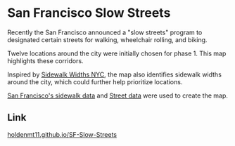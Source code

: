 # San Francisco Slow Streets

Recently the San Francisco announced a "slow streets" program to designated certain streets for walking, wheelchair rolling, and biking. 

Twelve locations around the city were initially chosen for phase 1. This map highlights these corridors.

Inspired by [Sidewalk Widths NYC](https://github.com/meliharvey/sidewalkwidths-nyc), the map also identifies sidewalk widths around the city, which could further help prioritize locations.

 [San Francisco's sidewalk data](https://data.sfgov.org/Transportation/Sidewalk-Widths/4g86-grxu) and [Street data](https://data.sfgov.org/Geographic-Locations-and-Boundaries/Streets-Active-and-Retired/3psu-pn9h) were used to create the map.

## Link
[holdenmt11.github.io/SF-Slow-Streets](https://holdenmt11.github.io/SF-Slow-Streets/)




